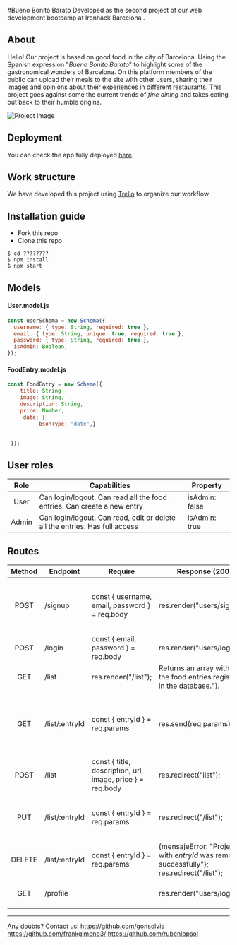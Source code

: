 #Bueno Bonito Barato
Developed as the second project of our web development bootcamp at Ironhack Barcelona .

## About

Hello! Our project is based on good food in the city of Barcelona. Using the Spanish expression "<i>Bueno Bonito Barato</i>" to highlight some of the gastronomical wonders of Barcelona. On this platform members of the public can upload their meals to the site with other users, sharing their images and opinions about their experiences in different restaurants.  This project goes against some the current trends of <i>fine dining </i> and takes eating out back to their humble origins. 

![Project Image](https://www.freepnglogos.com/uploads/food-png/food-grass-fed-beef-foodservice-products-grass-run-farms-4.png  "Project Image")

## Deployment
You can check the app fully deployed [here](??????????).

## Work structure
We have developed this project using [Trello](https://trello.com/b/kPxyQuKG/bueno-bonito-barato) to organize our workflow.

## Installation guide
- Fork this repo
- Clone this repo 

```shell
$ cd ????????
$ npm install
$ npm start
```

## Models
#### User.model.js
```js
const userSchema = new Schema({
  username: { type: String, required: true },
  email: { type: String, unique: true, required: true },
  password: { type: String, required: true },
  isAdmin: Boolean,
});
```
#### FoodEntry.model.js
```js
const FoodEntry = new Schema({
    title: String ,
    image: String,
    description: String,
    price: Number,
     date: {
          bsonType: "date",}
    
    
 });


```

## User roles
| Role  | Capabilities                                                                                                                               | Property       |
| :---: | ------------------------------------------------------------------------------------------------------------------------------------------ | -------------- |
| User  | Can login/logout. Can read all the food entries. Can create a new entry                                                                    | isAdmin: false |
| Admin | Can login/logout. Can read, edit or delete all the entries. Has full access                                                                | isAdmin: true  |

## Routes
| Method | Endpoint                    | Require                                             | Response (200)                                                        | Action                                                                    |
| :----: | --------------------------- | --------------------------------------------------- |---------------------------------------------------------------------- | ------------------------------------------------------------------------- |
| POST   | /signup| const { username, email, password } = req.body      | res.render("users/signup");| Registers the user in the database and returns the logged in user.        |
| POST   | /login | const { email, password } = req.body                | res.render("users/login");| Logs in a user already registered.        
| GET    | /list                   | res.render("/list");     | Returns an array with all the food entries registered in the database.").|
| GET    | /list/:entryId | const { entryId } = req.params| res.send(req.params)| Returns the information of the specified entry ("Restaurant Experience").|
| POST   | /list| const { title, description, url, image, price } = req.body |  res.redirect("list");  | Creates a food entry in the database.|
| PUT    | /list/:entryId | const { entryId } = req.params|res.redirect("/list");| Edits a food entry that already exists on the database.|
| DELETE | /list/:entryId | const { entryId } = req.params|{mensajeError: "Project with *entryId* was removed successfully"}; res.redirect("/list");| Deletes a food entry from the database.                               |                 
| GET    | /profile| | res.render("users/login")| Returns the current user object.                                          |



---

Any doubts? Contact us!
https://github.com/gonsolvis
https://github.com/frankgimeno3/
https://github.com/rubenlopsol